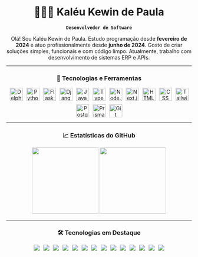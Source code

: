 <div align="center">

# 👨🏻‍💻 Kaléu Kewin de Paula

**`Desenvolvedor de Software`**

Olá! Sou Kaléu Kewin de Paula. Estudo programação desde **fevereiro de 2024** e atuo profissionalmente desde **junho de 2024**. Gosto de criar soluções simples, funcionais e com código limpo. Atualmente, trabalho com desenvolvimento de sistemas ERP e APIs.

---

### 🚀 Tecnologias e Ferramentas

<div align="center" style="display: flex; flex-wrap: wrap; justify-content: center; gap: 10px;">
  <img alt="Delphi" width="35px" src="https://upload.wikimedia.org/wikipedia/commons/5/55/Delphi_Logo_12.svg" />
  <img src="https://cdn.jsdelivr.net/gh/devicons/devicon@latest/icons/python/python-original.svg" width="35px" alt="Python" />
  <img src="https://cdn.jsdelivr.net/gh/devicons/devicon@latest/icons/flask/flask-original.svg" width="35px" alt="Flask" />
  <img src="https://www.svgrepo.com/show/353657/django-icon.svg" width="35px" alt="Django" />
  <img src="https://cdn.jsdelivr.net/gh/devicons/devicon@latest/icons/javascript/javascript-original.svg" width="35px" alt="JavaScript" />
  <img src="https://cdn.jsdelivr.net/gh/devicons/devicon@latest/icons/typescript/typescript-original.svg" width="35px" alt="TypeScript" />
  <img src="https://cdn.jsdelivr.net/gh/devicons/devicon@latest/icons/nodejs/nodejs-original.svg" width="35px" alt="Node.js" />
  <img src="https://cdn.jsdelivr.net/gh/devicons/devicon@latest/icons/nextjs/nextjs-original.svg" width="35px" alt="Next.js" />
  <img src="https://cdn.jsdelivr.net/gh/devicons/devicon@latest/icons/html5/html5-original.svg" width="35px" alt="HTML" />
  <img src="https://cdn.jsdelivr.net/gh/devicons/devicon@latest/icons/css3/css3-original.svg" width="35px" alt="CSS" />
  <img src="https://cdn.jsdelivr.net/gh/devicons/devicon@latest/icons/tailwindcss/tailwindcss-original.svg" width="35px" alt="TailwindCSS" />
  <img src="https://cdn.jsdelivr.net/gh/devicons/devicon@latest/icons/postgresql/postgresql-original.svg" width="35px" alt="PostgreSQL" />
  <img src="https://cdn.jsdelivr.net/gh/devicons/devicon@latest/icons/prisma/prisma-original.svg" width="35px" alt="Prisma" />
  <img src="https://cdn.jsdelivr.net/gh/devicons/devicon@latest/icons/git/git-original.svg" width="35px" alt="Git" />
</div>

---

### 📈 Estatísticas do GitHub

<div align="center">
  <img height="180em" src="https://github-readme-stats.vercel.app/api?username=Kaleu-Kewin&show_icons=true&theme=tokyonight&include_all_commits=true&locale=pt-br&title_color=a480c7&text_color=ffffff" />
  <img height="180em" src="https://github-readme-stats.vercel.app/api/top-langs/?username=Kaleu-Kewin&theme=tokyonight&layout=compact&custom_title=Tecnologias&langs_count=6&exclude_repo=Sistema-ERP&title_color=a480c7&text_color=ffffff" />
</div>

---

### 🛠️ Tecnologias em Destaque

<div align="center" style="display: flex; justify-content: center; flex-wrap: wrap; gap: 10px;">
  <img src="https://img.shields.io/badge/Delphi-E30000?style=for-the-badge&logo=delphi&logoColor=white" />  
  <img src="https://img.shields.io/badge/Python-3776AB?style=for-the-badge&logo=python&logoColor=white" /> 
  <img src="https://img.shields.io/badge/Flask-000000?style=for-the-badge&logo=flask&logoColor=white" />
  <img src="https://img.shields.io/badge/Django-092E20?style=for-the-badge&logo=django&logoColor=white" />  
  <img src="https://img.shields.io/badge/JavaScript-F7DF1E?style=for-the-badge&logo=javascript&logoColor=black" />
  <img src="https://img.shields.io/badge/TypeScript-3178C6?style=for-the-badge&logo=typescript&logoColor=white" />
  <img src="https://img.shields.io/badge/Node.js-339933?style=for-the-badge&logo=nodedotjs&logoColor=white" />
  <img src="https://img.shields.io/badge/Next.js-000000?style=for-the-badge&logo=nextdotjs&logoColor=white" />
  <img src="https://img.shields.io/badge/HTML5-E34F26?style=for-the-badge&logo=html5&logoColor=white" />
  <img src="https://img.shields.io/badge/CSS3-1572B6?style=for-the-badge&logo=css3&logoColor=white" />
  <img src="https://img.shields.io/badge/TailwindCSS-06B6D4?style=for-the-badge&logo=tailwindcss&logoColor=white" />
  <img src="https://img.shields.io/badge/PostgreSQL-4169E1?style=for-the-badge&logo=postgresql&logoColor=white" />
  <img src="https://img.shields.io/badge/Prisma-2D3748?style=for-the-badge&logo=prisma&logoColor=white" />
  <img src="https://img.shields.io/badge/Git-F05032?style=for-the-badge&logo=git&logoColor=white" />
</div>

</div>
